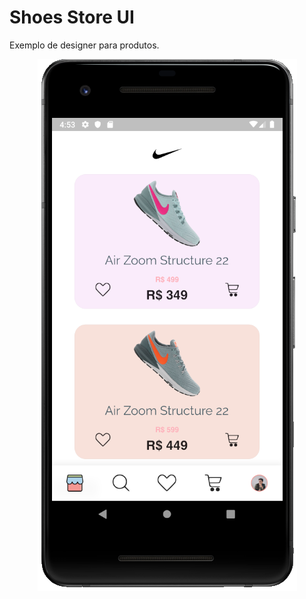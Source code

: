 # Shoes Store UI

Exemplo de designer para produtos.

<p align="center">
  <img src="img_screen.png">
</p>
